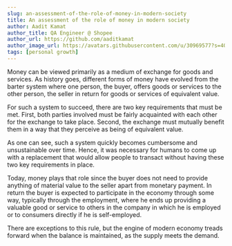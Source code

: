 ```yaml
---
slug: an-assessment-of-the-role-of-money-in-modern-society
title: An assessment of the role of money in modern society
author: Aadit Kamat
author_title: QA Engineer @ Shopee
author_url: https://github.com/aaditkamat
author_image_url: https://avatars.githubusercontent.com/u/30969577?s=400&u=9558fc3557d79c88a7080034fe8c22654aca2e4d&v=4
tags: [personal growth]
---
```


Money can be viewed primarily as a medium of exchange for goods and services. As history goes, different forms of money have evolved from the barter system where one person, the buyer, offers goods or services to the other person, the seller in return for goods or services of equivalent value. 

For such a system to succeed, there are two key requirements that must be met. First, both parties involved must be fairly acquainted with each other for the exchange to take place. Second, the exchange must mutually benefit them in a way that they perceive as being of equivalent value. 

As one can see, such a system quickly becomes cumbersome and unsustainable over time. Hence, it was necessary for humans to come up with a replacement that would allow people to transact without having these two key requirements in place.

Today, money plays that role since the buyer does not need to provide anything of material value to the seller apart from monetary payment. In return the buyer is expected to participate in the economy through some way, typically through the employment, where he ends up providing a valuable good or service to others in the company in which he is employed or to consumers directly if he is self-employed. 

There are exceptions to this rule, but the engine of modern economy treads forward when the balance is maintained, as the supply meets the demand.
